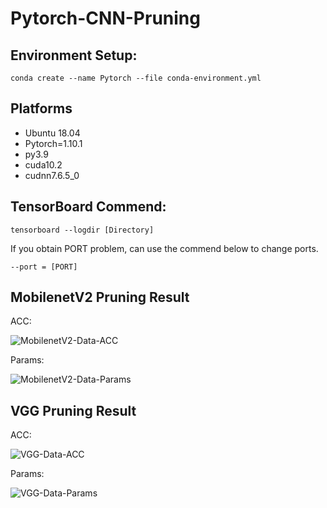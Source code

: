 # Pytorch-CNN-Pruning
## Environment Setup:
```conda create --name Pytorch --file conda-environment.yml```

## Platforms
- Ubuntu 18.04
- Pytorch=1.10.1
- py3.9
- cuda10.2
- cudnn7.6.5_0


## TensorBoard Commend:
```tensorboard --logdir [Directory]```

If you obtain PORT problem, can use the commend below to change ports.


```--port = [PORT]```


## MobilenetV2 Pruning Result


ACC:

![MobilenetV2-Data-ACC](MobilenetV2-data/MobilenetV2_ACC.png)


Params:

![MobilenetV2-Data-Params](MobilenetV2-data/MobilenetV2_Params.png)

## VGG Pruning Result


ACC:

![VGG-Data-ACC](VGG-data/VGG-Data-ACC.png)


Params:

![VGG-Data-Params](VGG-data/VGG-Data-Params.png)
